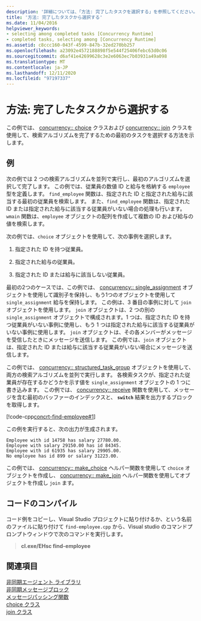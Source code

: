 ```yaml
---
description: '詳細については、「方法: 完了したタスクを選択する」を参照してください。'
title: '方法: 完了したタスクから選択する'
ms.date: 11/04/2016
helpviewer_keywords:
- selecting among completed tasks [Concurrency Runtime]
- completed tasks, selecting among [Concurrency Runtime]
ms.assetid: c8ccc160-043f-4599-847b-32ed270bb257
ms.openlocfilehash: a23092e4572188898f5e544f25406febc63d0c06
ms.sourcegitcommit: d6af41e42699628c3e2e6063ec7b03931a49a098
ms.translationtype: MT
ms.contentlocale: ja-JP
ms.lasthandoff: 12/11/2020
ms.locfileid: "97197337"
---
```

# <a name="how-to-select-among-completed-tasks"></a>方法: 完了したタスクから選択する

この例では、 [concurrency:: choice](../../parallel/concrt/reference/choice-class.md) クラスおよび [concurrency:: join](../../parallel/concrt/reference/join-class.md) クラスを使用して、検索アルゴリズムを完了するための最初のタスクを選択する方法を示します。

## <a name="example"></a>例

次の例では 2 つの検索アルゴリズムを並列で実行し、最初のアルゴリズムを選択して完了します。 この例では、従業員の数値 ID と給与を格納する `employee` 型を定義します。 `find_employee` 関数は、指定された ID と指定された給与に該当する最初の従業員を検索します。 また、`find_employee` 関数は、指定された ID または指定された給与に該当する従業員がいない場合の処理も行います。 `wmain` 関数は、`employee` オブジェクトの配列を作成して複数の ID および給与の値を検索します。

次の例では、`choice` オブジェクトを使用して、次の事例を選択します。

1. 指定された ID を持つ従業員。

1. 指定された給与の従業員。

1. 指定された ID または給与に該当しない従業員。

最初の2つのケースでは、この例では、 [concurrency:: single_assignment](../../parallel/concrt/reference/single-assignment-class.md) オブジェクトを使用して識別子を保持し、もう1つのオブジェクトを使用して `single_assignment` 給与を保持します。 この例は、3 番目の事例に対して `join` オブジェクトを使用します。 `join` オブジェクトは、2 つの別の `single_assignment` オブジェクトで構成されます。1 つは、指定された ID を持つ従業員がいない事例に使用し、もう 1 つは指定された給与に該当する従業員がいない事例に使用します。 `join` オブジェクトは、その各メンバーがメッセージを受信したときにメッセージを送信します。 この例では、`join` オブジェクトは、指定された ID または給与に該当する従業員がいない場合にメッセージを送信します。

この例では、 [concurrency:: structured_task_group](../../parallel/concrt/reference/structured-task-group-class.md) オブジェクトを使用して、両方の検索アルゴリズムを並列で実行します。 各検索タスクが、指定された従業員が存在するかどうかを示す値を `single_assignment` オブジェクトの 1 つに書き込みます。 この例では、 [concurrency:: receive](reference/concurrency-namespace-functions.md#receive) 関数を使用して、メッセージを含む最初のバッファーのインデックスと、 **`switch`** 結果を出力するブロックを取得します。

[!code-cpp[concrt-find-employee#1](../../parallel/concrt/codesnippet/cpp/how-to-select-among-completed-tasks_1.cpp)]

この例を実行すると、次の出力が生成されます。

```Output
Employee with id 14758 has salary 27780.00.
Employee with salary 29150.00 has id 84345.
Employee with id 61935 has salary 29905.00.
No employee has id 899 or salary 31223.00.
```

この例では、 [concurrency:: make_choice](reference/concurrency-namespace-functions.md#make_choice) ヘルパー関数を使用して `choice` オブジェクトを作成し、 [concurrency:: make_join](reference/concurrency-namespace-functions.md#make_join) ヘルパー関数を使用してオブジェクトを作成し `join` ます。

## <a name="compiling-the-code"></a>コードのコンパイル

コード例をコピーし、Visual Studio プロジェクトに貼り付けるか、という名前のファイルに貼り付けて `find-employee.cpp` から、Visual studio のコマンドプロンプトウィンドウで次のコマンドを実行します。

> **cl.exe/EHsc find-employee**

## <a name="see-also"></a>関連項目

[非同期エージェント ライブラリ](../../parallel/concrt/asynchronous-agents-library.md)<br/>
[非同期メッセージブロック](../../parallel/concrt/asynchronous-message-blocks.md)<br/>
[メッセージパッシング関数](../../parallel/concrt/message-passing-functions.md)<br/>
[choice クラス](../../parallel/concrt/reference/choice-class.md)<br/>
[join クラス](../../parallel/concrt/reference/join-class.md)
